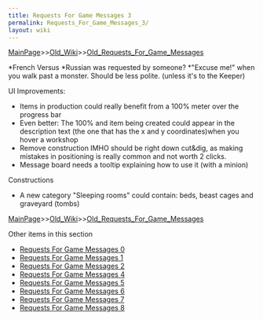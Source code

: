 ```yaml
---
title: Requests For Game Messages 3
permalink: Requests_For_Game_Messages_3/
layout: wiki
---
```


[MainPage](/keeperrl_wiki/ "wikilink")>>[Old_Wiki](/keeperrl_wiki/Old_Wiki "wikilink")>>[Old_Requests_For_Game_Messages](/keeperrl_wiki/Old_Requests_For_Game_Messages "wikilink")

*French Versus
*Russian was requested by someone?
*&quot;Excuse me!&quot; when you walk past a monster. Should be less polite. (unless it's to the Keeper)


UI Improvements:

- Items in production could really benefit from a 100% meter over the progress bar
- Even better: The 100% and item being created could appear in the description text (the one that has the x and y coordinates)when you hover a workshop
- Remove construction IMHO should be right down cut&amp;dig, as making mistakes in positioning is really common and not worth 2 clicks.
- Message board needs a tooltip explaining how to use it (with a minion)

Constructions
- A new category &quot;Sleeping rooms&quot; could contain: beds, beast cages and graveyard (tombs)

[MainPage](/keeperrl_wiki/ "wikilink")>>[Old_Wiki](/keeperrl_wiki/Old_Wiki "wikilink")>>[Old_Requests_For_Game_Messages](/keeperrl_wiki/Old_Requests_For_Game_Messages "wikilink")

Other items in this section
-    [Requests For Game Messages 0](/keeperrl_wiki/Requests_For_Game_Messages_0 "wikilink")
-    [Requests For Game Messages 1](/keeperrl_wiki/Requests_For_Game_Messages_1 "wikilink")
-    [Requests For Game Messages 2](/keeperrl_wiki/Requests_For_Game_Messages_2 "wikilink")
-    [Requests For Game Messages 4](/keeperrl_wiki/Requests_For_Game_Messages_4 "wikilink")
-    [Requests For Game Messages 5](/keeperrl_wiki/Requests_For_Game_Messages_5 "wikilink")
-    [Requests For Game Messages 6](/keeperrl_wiki/Requests_For_Game_Messages_6 "wikilink")
-    [Requests For Game Messages 7](/keeperrl_wiki/Requests_For_Game_Messages_7 "wikilink")
-    [Requests For Game Messages 8](/keeperrl_wiki/Requests_For_Game_Messages_8 "wikilink")
